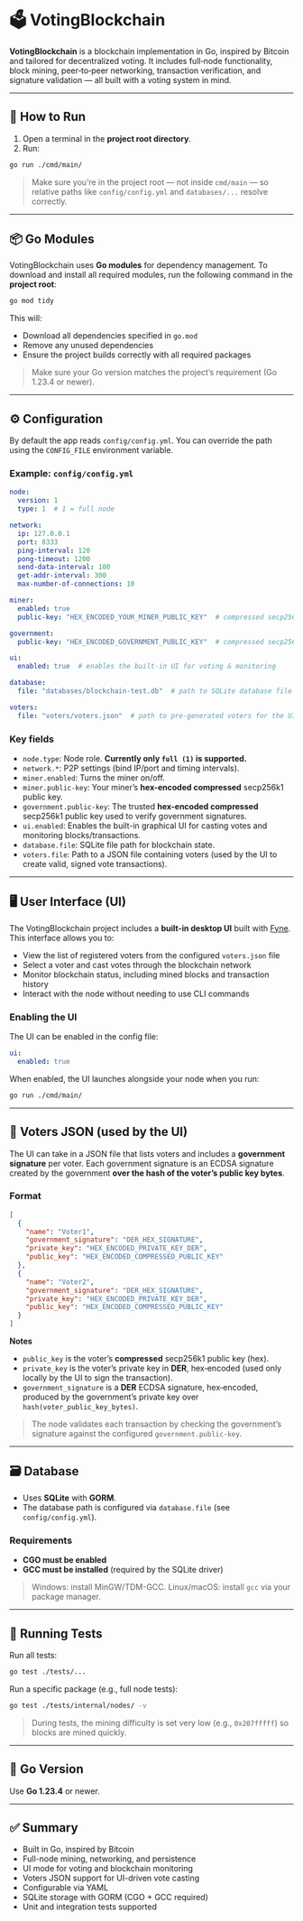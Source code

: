 # 🗳️ VotingBlockchain

**VotingBlockchain** is a blockchain implementation in Go, inspired by Bitcoin and tailored for decentralized voting. It includes full‑node functionality, block mining, peer‑to‑peer networking, transaction verification, and signature validation — all built with a voting system in mind.

---

## 🏃 How to Run

1. Open a terminal in the **project root directory**.
2. Run:

```bash
go run ./cmd/main/
```

> Make sure you’re in the project root — not inside `cmd/main` — so relative paths like `config/config.yml` and `databases/...` resolve correctly.

---

## 📦 Go Modules

VotingBlockchain uses **Go modules** for dependency management. To download and install all required modules, run the following command in the **project root**:

```bash
go mod tidy
```

This will:

- Download all dependencies specified in `go.mod`
- Remove any unused dependencies
- Ensure the project builds correctly with all required packages

> Make sure your Go version matches the project’s requirement (Go 1.23.4 or newer).

---

## ⚙️ Configuration

By default the app reads `config/config.yml`. You can override the path using the `CONFIG_FILE` environment variable.

### Example: `config/config.yml`

```yaml
node:
  version: 1
  type: 1  # 1 = full node

network:
  ip: 127.0.0.1
  port: 8333
  ping-interval: 120
  pong-timeout: 1200
  send-data-interval: 100
  get-addr-interval: 300
  max-number-of-connections: 10

miner:
  enabled: true
  public-key: "HEX_ENCODED_YOUR_MINER_PUBLIC_KEY"  # compressed secp256k1, hex

government:
  public-key: "HEX_ENCODED_GOVERNMENT_PUBLIC_KEY"  # compressed secp256k1, hex

ui:
  enabled: true  # enables the built-in UI for voting & monitoring

database:
  file: "databases/blockchain-test.db"  # path to SQLite database file

voters:
  file: "voters/voters.json"  # path to pre-generated voters for the UI
```

### Key fields

* `node.type`: Node role. **Currently only `full (1)` is supported.**
* `network.*`: P2P settings (bind IP/port and timing intervals).
* `miner.enabled`: Turns the miner on/off.
* `miner.public-key`: Your miner’s **hex-encoded compressed** secp256k1 public key.
* `government.public-key`: The trusted **hex-encoded compressed** secp256k1 public key used to verify government signatures.
* `ui.enabled`: Enables the built-in graphical UI for casting votes and monitoring blocks/transactions.
* `database.file`: SQLite file path for blockchain state.
* `voters.file`: Path to a JSON file containing voters (used by the UI to create valid, signed vote transactions).

---

## 🖥️ User Interface (UI)

The VotingBlockchain project includes a **built-in desktop UI** built with [Fyne](https://fyne.io/).  
This interface allows you to:

- View the list of registered voters from the configured `voters.json` file
- Select a voter and cast votes through the blockchain network
- Monitor blockchain status, including mined blocks and transaction history
- Interact with the node without needing to use CLI commands

### Enabling the UI
The UI can be enabled in the config file:

```yaml
ui:
  enabled: true
```

When enabled, the UI launches alongside your node when you run:

```bash
go run ./cmd/main/
```

---

## 👥 Voters JSON (used by the UI)

The UI can take in a JSON file that lists voters and includes a **government signature** per voter. Each government signature is an ECDSA signature created by the government **over the hash of the voter’s public key bytes**.

### Format

```json
[
  {
    "name": "Voter1",
    "government_signature": "DER_HEX_SIGNATURE",
    "private_key": "HEX_ENCODED_PRIVATE_KEY_DER",
    "public_key": "HEX_ENCODED_COMPRESSED_PUBLIC_KEY"
  },
  {
    "name": "Voter2",
    "government_signature": "DER_HEX_SIGNATURE",
    "private_key": "HEX_ENCODED_PRIVATE_KEY_DER",
    "public_key": "HEX_ENCODED_COMPRESSED_PUBLIC_KEY"
  }
]
```

**Notes**

* `public_key` is the voter’s **compressed** secp256k1 public key (hex).
* `private_key` is the voter’s private key in **DER**, hex‑encoded (used only locally by the UI to sign the transaction).
* `government_signature` is a **DER** ECDSA signature, hex‑encoded, produced by the government’s private key over `hash(voter_public_key_bytes)`.

> The node validates each transaction by checking the government’s signature against the configured `government.public-key`.

---

## 🗃️ Database

* Uses **SQLite** with **GORM**.
* The database path is configured via `database.file` (see `config/config.yml`).

### Requirements

* **CGO must be enabled**
* **GCC must be installed** (required by the SQLite driver)

> Windows: install MinGW/TDM-GCC.
> Linux/macOS: install `gcc` via your package manager.

---

## 🧪 Running Tests

Run all tests:

```bash
go test ./tests/...
```

Run a specific package (e.g., full node tests):

```bash
go test ./tests/internal/nodes/ -v
```

> During tests, the mining difficulty is set very low (e.g., `0x207fffff`) so blocks are mined quickly.

---

## 🔧 Go Version

Use **Go 1.23.4** or newer.

---

## ✅ Summary

* Built in Go, inspired by Bitcoin
* Full-node mining, networking, and persistence
* UI mode for voting and blockchain monitoring
* Voters JSON support for UI-driven vote casting
* Configurable via YAML
* SQLite storage with GORM (CGO + GCC required)
* Unit and integration tests supported
